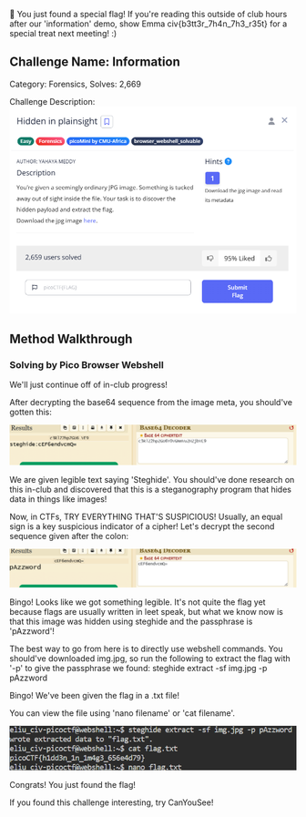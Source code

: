 🐣 You just found a special flag!
If you're reading this outside of club hours after our 'information' demo, show Emma civ{b3tt3r_7h4n_7h3_r35t} for a special treat next meeting! :)

## Challenge Name: Information
Category: Forensics, 
Solves: 2,669

Challenge Description: 
![img](<https://github.com/eliu-civ/CIV-CTF-Writeups-/blob/main/PicoGym/Easy/Images/Screenshot%202025-10-22%20161300.png>)

## Method Walkthrough 
### Solving by Pico Browser Webshell

We'll just continue off of in-club progress! 

After decrypting the base64 sequence from the image meta, you should've gotten this:

![img](<https://github.com/eliu-civ/CIV-CTF-Writeups-/blob/main/PicoGym/Easy/Images/Screenshot%202025-10-22%20162140.png>)

We are given legible text saying 'Steghide'. You should've done research on this in-club and discovered that this is a steganography program that hides data in things like images! 

Now, in CTFs, TRY EVERYTHING THAT'S SUSPICIOUS! 
Usually, an equal sign is a key suspicious indicator of a cipher! Let's decrypt the second sequence given after the colon:

![img](<https://github.com/eliu-civ/CIV-CTF-Writeups-/blob/main/PicoGym/Easy/Images/Screenshot%202025-10-22%20162544.png>)

Bingo! Looks like we got something legible. It's not quite the flag yet because flags are usually written in leet speak, but what we know now is that this image was hidden using steghide and the passphrase is 'pAzzword'!

The best way to go from here is to directly use webshell commands. 
You should've downloaded img.jpg, so run the following to extract the flag with '-p' to give the passphrase we found:
steghide extract -sf img.jpg -p pAzzword

Bingo! We've been given the flag in a .txt file!

You can view the file using 'nano filename' or 'cat filename'. 

![img](<https://github.com/eliu-civ/CIV-CTF-Writeups-/blob/main/PicoGym/Easy/Images/Screenshot%202025-10-22%20163713.png>)

Congrats! You just found the flag! 

If you found this challenge interesting, try CanYouSee!









